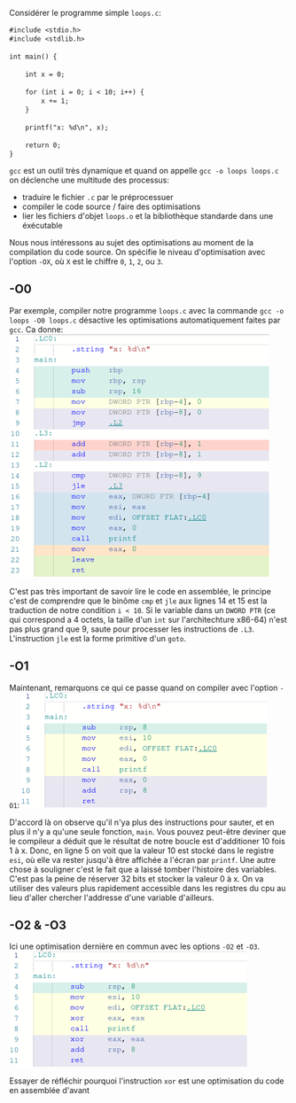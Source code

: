 Considérer le programme simple `loops.c`:
```{C}
#include <stdio.h>
#include <stdlib.h>

int main() {

    int x = 0;

    for (int i = 0; i < 10; i++) {
        x += 1;
    }

    printf("x: %d\n", x);

    return 0;
}
```

`gcc` est un outil très dynamique et quand on appelle `gcc -o loops loops.c` on déclenche une multitude des processus:
- traduire le fichier `.c` par le préprocessuer
- compiler le code source / faire des optimisations
- lier les fichiers d'objet `loops.o` et la bibliothèque standarde dans une éxécutable

Nous nous intéressons au sujet des optimisations au moment de la compilation du code source.
On spécifie le niveau d'optimisation avec l'option `-OX`, où `X` est le chiffre `0`, `1`, `2`, ou `3`.

## -O0
Par exemple, compiler notre programme `loops.c` avec la commande `gcc -o loops -O0 loops.c` désactive les optimisations automatiquement faites par `gcc`. Ca donne:
![assemblée pour niveau d'optimisation 0](./media/loops-O0_righthand.png)

C'est pas très important de savoir lire le code en assemblée, le principe c'est de comprendre que le binôme `cmp` et `jle` aux lignes 14 et 15 est la traduction de notre condition `i < 10`. Si le variable dans un `DWORD PTR` (ce qui correspond a 4 octets, la taille d'un `int` sur l'architechture x86-64) n'est pas plus grand que 9, saute pour processer les instructions de `.L3`. L'instruction `jle` est la forme primitive d'un `goto`.

## -O1
Maintenant, remarquons ce qui ce passe quand on compiler avec l'option `-O1`:
![assemblée pour O1](./media/loops-O1.png)

D'accord là on observe qu'il n'ya plus des instructions pour sauter, et en plus il n'y a qu'une seule fonction, `main`. Vous pouvez peut-être deviner que le compileur a déduit que le résultat de notre boucle est d'additioner 10 fois 1 à x. Donc, en ligne 5 on voit que la valeur 10 est stocké dans le registre `esi`, où elle va rester jusqu'à être affichée a l'écran par `printf`.
Une autre chose à souligner c'est le fait que a laissé tomber l'histoire des variables. C'est pas la peine de réserver 32 bits et stocker la valeur 0 à x. On va utiliser des valeurs plus rapidement accessible dans les registres du cpu au lieu d'aller chercher l'addresse d'une variable d'ailleurs.

## -O2 & -O3
Ici une optimisation dernière en commun avec les options `-O2` et `-O3`.
![assemblée pour O2 et O3](./media/loops-O2.png)

Essayer de réfléchir pourquoi l'instruction `xor` est une optimisation du code en assemblée d'avant